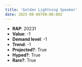 ```yaml
---
title: 'Golden Lightning Speaker'
date: 2025-08-06T00:00:00Z
---
```

- **RAP**: 20231
- **Value**: -1
- **Demand level**: -1
- **Trend**: -1
- **Projected?**: True
- **Hyped?**: True
- **Rare?**: True
